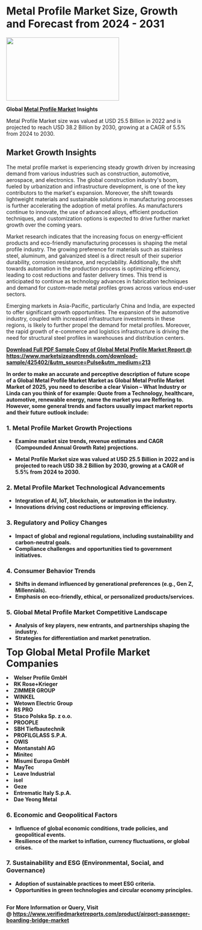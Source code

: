 <H1>Metal Profile Market Size, Growth and Forecast from 2024 - 2031</H1><img class="aligncenter size-medium wp-image-584254" src="https://thirdeyenews.in/wp-content/uploads/2024/09/Global-Market-Research-300x168.jpeg" alt="" width="300" height="168" /><p><strong>Global&nbsp;<a href="https://www.marketsizeandtrends.com/download-sample/425402/&amp;utm_source=Pulse&amp;utm_medium=213">Metal Profile Market</a> Insights</strong></p><p>Metal Profile Market size was valued at USD 25.5 Billion in 2022 and is projected to reach USD 38.2 Billion by 2030, growing at a CAGR of 5.5% from 2024 to 2030.</p><p><h2>Market Growth Insights</h2> <p>The metal profile market is experiencing steady growth driven by increasing demand from various industries such as construction, automotive, aerospace, and electronics. The global construction industry's boom, fueled by urbanization and infrastructure development, is one of the key contributors to the market's expansion. Moreover, the shift towards lightweight materials and sustainable solutions in manufacturing processes is further accelerating the adoption of metal profiles. As manufacturers continue to innovate, the use of advanced alloys, efficient production techniques, and customization options is expected to drive further market growth over the coming years.</p> <p><strong><a href="#"></a></strong></p> <p>Market research indicates that the increasing focus on energy-efficient products and eco-friendly manufacturing processes is shaping the metal profile industry. The growing preference for materials such as stainless steel, aluminum, and galvanized steel is a direct result of their superior durability, corrosion resistance, and recyclability. Additionally, the shift towards automation in the production process is optimizing efficiency, leading to cost reductions and faster delivery times. This trend is anticipated to continue as technology advances in fabrication techniques and demand for custom-made metal profiles grows across various end-user sectors.</p> <p>Emerging markets in Asia-Pacific, particularly China and India, are expected to offer significant growth opportunities. The expansion of the automotive industry, coupled with increased infrastructure investments in these regions, is likely to further propel the demand for metal profiles. Moreover, the rapid growth of e-commerce and logistics infrastructure is driving the need for structural steel profiles in warehouses and distribution centers.</p> <p><strong><a href="#"></p><p><span class=""><strong>Download Full PDF Sample Copy of Global Metal Profile Market Report</strong> @ <a href="https://www.marketsizeandtrends.com/download-sample/425402/&amp;utm_source=Pulse&amp;utm_medium=213" target="_blank">https://www.marketsizeandtrends.com/download-sample/425402/&amp;utm_source=Pulse&amp;utm_medium=213</a></span></p><p>In order to make an accurate and perceptive description of future scope of a Global&nbsp;Metal Profile Market Market as Global&nbsp;Metal Profile Market Market of 2025, you need to describe a clear Vision &ndash; What Industry or Linda can you think of for example: Quote from a Technology, healthcare, automotive, renewable energy, name the market you are Reffering to. However, some general trends and factors usually impact market reports and their future outlook include:</p><h3>1.&nbsp;<strong>Metal Profile Market Growth Projections</strong></h3><ul><li>Examine market size trends, revenue estimates and CAGR (Compounded Annual Growth Rate) projections.</li><li><p>Metal Profile Market size was valued at USD 25.5 Billion in 2022 and is projected to reach USD 38.2 Billion by 2030, growing at a CAGR of 5.5% from 2024 to 2030.</p></li></ul><h3>2.&nbsp;<strong>Metal Profile Market Technological Advancements</strong></h3><ul><li>Integration of AI, IoT, blockchain, or automation in the industry.</li><li>Innovations driving cost reductions or improving efficiency.</li></ul><h3>3.&nbsp;<strong>Regulatory and Policy Changes</strong></h3><ul><li>Impact of global and regional regulations, including sustainability and carbon-neutral goals.</li><li>Compliance challenges and opportunities tied to government initiatives.</li></ul><h3>4.&nbsp;<strong>Consumer Behavior Trends</strong></h3><ul><li>Shifts in demand influenced by generational preferences (e.g., Gen Z, Millennials).</li><li>Emphasis on eco-friendly, ethical, or personalized products/services.</li></ul><h3>5.&nbsp;<strong>Global Metal Profile Market Competitive Landscape</strong></h3><ul><li>Analysis of key players, new entrants, and partnerships shaping the industry.</li><li>Strategies for differentiation and market penetration.</li></ul><p data-pm-slice="1 1 []"><span style="color: inherit; font-family: inherit; font-size: 25px;">Top Global Metal Profile Market Companies</span></p><div class="" data-test-id=""><p><li>Welser Profile GmbH</li><li> RK Rose+Krieger</li><li> ZIMMER GROUP</li><li> WINKEL</li><li> Wetown Electric Group</li><li> RS PRO</li><li> Staco Polska Sp. z o.o.</li><li> PROOPLE</li><li> SBH Tiefbautechnik</li><li> PROFILGLASS S.P.A.</li><li> OWIS</li><li> Montanstahl AG</li><li> Minitec</li><li> Misumi Europa GmbH</li><li> MayTec</li><li> Leave Industrial</li><li> isel</li><li> Geze</li><li> Entrematic Italy S.p.A.</li><li> Dae Yeong Metal</li></p></div><h3>6.&nbsp;<strong>Economic and Geopolitical Factors</strong></h3><ul><li>Influence of global economic conditions, trade policies, and geopolitical events.</li><li>Resilience of the market to inflation, currency fluctuations, or global crises.</li></ul><h3>7.&nbsp;<strong>Sustainability and ESG (Environmental, Social, and Governance)</strong></h3><ul><li>Adoption of sustainable practices to meet ESG criteria.</li><li>Opportunities in green technologies and circular economy principles.</li></ul><h2><strong style="font-size: 14px;">For More Information or Query, Visit @&nbsp;</strong><a style="background-color: #ffffff; font-size: 14px;" href="https://www.marketsizeandtrends.com/report/metal-profile-market/" target="_blank">https://www.verifiedmarketreports.com/product/airport-passenger-boarding-bridge-market</a></h2>
